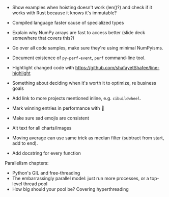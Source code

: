 * Show examples when hoisting doesn't work (len()?) and check if it works with Rust because it knows it's immutable?
* Compiled language faster cause of specialized types

* Explain why NumPy arrays are fast to access better (slide deck somewhere that covers this?)
* Go over all code samples, make sure they're using minimal NumPyisms.
* Document existence of `py-perf-event`, `perf` command-line tool.
* Hightlight changed code with https://github.com/shafayetShafee/line-highlight
* Something about deciding when it's worth it to optimize, re business goals
* Add link to more projects mentioned inline, e.g. `cibuildwheel`.
* Mark winning entries in performance with 🥇
* Make sure sad emojis are consistent
* Alt text for all charts/images
* Moving average can use same trick as median filter (subtract from start, add to end).
* Add docstring for every function


Parallelism chapters:

* Python's GIL and free-threading
* The embarrassingly parallel model: just run more processes, or a top-level thread pool
* How big should your pool be? Covering hyperthreading
